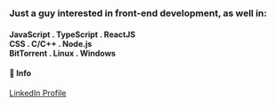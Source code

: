 <h3>Just a guy interested in front-end development, as well in:</h4>
<h4>
  JavaScript <span> . </span> TypeScript <span> . </span> ReactJS <br/>
  CSS <span> . </span> C/C++ <span> . </span> Node.js <br/>
  BitTorrent <span> . </span> Linux <span> . </span> Windows
</h4>

#### 📠 Info
[LinkedIn Profile](https://www.linkedin.com/in/lucas-barbosa-147352200)
